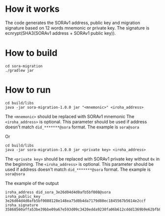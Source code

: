 # How it works
The code generates the SORAv1 address, public key and migration signature based on 12 words mnemonic or private key.
The signature is ecnrypt(SHA3(SORAv1 address + SORAv1 public key)).

# How to build
```shell
cd sora-migration
./gradlew jar
```
# How to run

```shell
cd build/libs
java -jar sora-migration-1.0.0 jar "<mnemonic>" <iroha_address>
```
The `<mnemonic>` should be replaced with SORAv1 mnemonic
The `<iroha_address>` is optional. This parameter should be used if address doesn't match `did_*******@sora` format. The example is `sora@sora`

Or 
```shell
cd build/libs
java -jar sora-migration-1.0.0 jar <private key> <iroha_address>
```
The `<private key>` should be replaced with SORAv1 private key without `0x` in the beginning.
The `<iroha_address>` is optional. This parameter should be used if address doesn't match `did_*******@sora` format. The example is `sora@sora`

The example of the output
```shell
iroha_address did_sora_3e26d04d4d0afb5bf008@sora
iroha_public_key 3e26d04d4d0afb5bf0088128e148ea75d0b4da7179d80ec1845567b5614e2ccf
iroha_signature 35868560affa53be39bbe09a67e593d09c3420edda9230fa06b612cddd1369b9e62bfb827b34054a7a7e2eab7aad43cb228c97c76efba3fc65f8767d5cb4cf03

```
